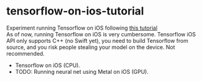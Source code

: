 # tensorflow-on-ios-tutorial
Experiment running Tensorflow on iOS following [this tutorial](http://machinethink.net/blog/tensorflow-on-ios/)
<br> As of now, running Tensorflow on iOS is very cumbersome. Tensorflow iOS API only supports C++ (no Swift yet), you need to build Tensorflow from source, and you risk people stealing your model on the device. Not recommended.
- Tensorflow on iOS (CPU).
- TODO: Running neural net using Metal on iOS (GPU).
